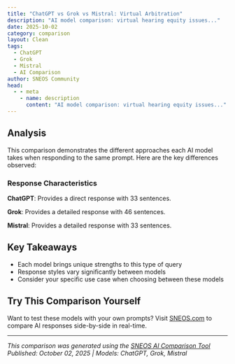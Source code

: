 ```yaml
---
title: "ChatGPT vs Grok vs Mistral: Virtual Arbitration"
description: "AI model comparison: virtual hearing equity issues..."
date: 2025-10-02
category: comparison
layout: Clean
tags:
  - ChatGPT
  - Grok
  - Mistral
  - AI Comparison
author: SNEOS Community
head:
  - - meta
    - name: description
      content: "AI model comparison: virtual hearing equity issues..."
---
```


<ChatComparison
  title="ChatGPT vs Grok vs Mistral: Virtual Arbitration"
  prompt="virtual hearing equity issues"
  :responses='{
    "ChatGPT": "Certainly! Here\u2019s an overview of equity issues related to virtual hearings, along with some considerations and recommendations to help address these concerns:\n\n### Equity Issues in Virtual Hearings\n\n1. **Access to Technology and Internet**\n   - Not all participants have reliable access to high-speed internet or the required devices (computers, smartphones, tablets).\n   - Technological issues can disproportionately affect low-income individuals, rural communities, elderly participants, and those with disabilities.\n\n2. **Digital Literacy**\n   - Some participants may lack the skills to effectively use virtual hearing platforms, leading to challenges in participation.\n   - Older adults or people unfamiliar with technology may require additional support.\n\n3. **Privacy and Confidentiality**\n   - Participants may lack a private space to attend hearings from home, which could affect their willingness or ability to speak openly.\n   - Shared devices or public internet connections may raise concerns about confidentiality and security.\n\n4. **Language Barriers**\n   - Virtual platforms may not adequately support interpreter services or real-time translation.\n   - Non-native speakers might face added difficulties navigating technology and communication.\n\n5. **Accessibility for Persons with Disabilities**\n   - Lack of screen reader compatibility, closed captioning, or other assistive technologies can exclude participants with disabilities.\n   - Visual, hearing, cognitive, or motor impairments need to be accommodated.\n\n6. **Power Imbalances**\n   - Virtual settings might limit the ability of some participants to effectively communicate or assert themselves, especially vulnerable parties.\n   - The dynamics of the hearing might be affected by how participants engage virtually versus in person.\n\n### Recommendations to Promote Equity in Virtual Hearings\n\n- **Provide Technology Support**\n  - Offer loaner devices, internet access subsidies, or dedicated spaces with necessary equipment.\n  - Provide technical assistance before and during hearings.\n\n- **Ensure User-Friendly Platforms**\n  - Use platforms that are easy to navigate and compatible with assistive technologies.\n  - Offer multiple options for joining hearings (phone, video, or dial-in).\n\n- **Offer Training and Orientation**\n  - Provide tutorials or practice sessions for participants unfamiliar with the technology.\n\n- **Maintain Privacy**\n  - Allow participants to use headphones.\n  - Provide facilities where participants can join hearings privately if they don\u2019t have private space at home.\n\n- **Enhance Language Support**\n  - Integrate interpreter services.\n  - Provide materials and instructions in multiple languages.\n\n- **Accessibility Accommodations**\n  - Ensure platforms are compatible with screen readers.\n  - Provide real-time captioning and other relevant accommodations.\n\n- **Monitor for Bias and Fairness**\n  - Train hearing officers and staff to recognize and mitigate any technology-related biases.\n  - Ensure all parties have equal opportunity to present and respond during the hearing.\n\nIf you have a specific context or jurisdiction in mind, I can provide more tailored information or resources.",
    "Grok": "Virtual hearings, which have become more common due to the COVID-19 pandemic and advancements in technology, refer to legal or administrative proceedings conducted via video conferencing platforms or other online tools. While they offer benefits such as accessibility, cost savings, and flexibility, they also raise significant equity issues. These concerns primarily revolve around access, fairness, and the ability of all participants to engage effectively in the process. Below are some key equity issues related to virtual hearings:\n\n### 1. **Digital Divide and Access to Technology**\n   - **Unequal Access to Devices and Internet**: Not all individuals have access to reliable internet connections, computers, smartphones, or other necessary devices to participate in virtual hearings. Rural areas, low-income households, and marginalized communities are disproportionately affected by this digital divide.\n   - **Technical Literacy**: Some participants, especially older individuals or those unfamiliar with technology, may struggle to navigate video conferencing tools, troubleshoot technical issues, or present their case effectively in a virtual format.\n   - **Cost Barriers**: Even if someone has a device, the cost of high-speed internet or data plans may be prohibitive for low-income individuals.\n\n### 2. **Quality of Participation**\n   - **Inadequate Environment for Hearings**: Not everyone has a quiet, private space to participate in a virtual hearing. Individuals may be in shared living spaces, noisy environments, or situations where privacy is compromised, which can affect their ability to focus or present sensitive information.\n   - **Limited Nonverbal Communication**: Virtual hearings may hinder the ability to interpret body language, facial expressions, and other nonverbal cues, which are often critical in legal proceedings. This can disproportionately affect participants who rely on these cues to advocate for themselves.\n   - **Technical Disruptions**: Internet lag, audio issues, or platform glitches can interrupt proceedings, potentially leading to misunderstandings or missed opportunities to present evidence or arguments.\n\n### 3. **Access to Legal Representation and Resources**\n   - **Challenges for Self-Represented Litigants**: Individuals without legal representation may face additional barriers in virtual settings, such as difficulty navigating the technology or accessing and submitting digital documents.\n   - **Availability of Interpreters and Accommodations**: Ensuring access to language interpreters, closed captioning, or accommodations for individuals with disabilities can be more challenging in a virtual environment. Not all platforms adequately support these needs, and participants may not know how to request or access such services.\n\n### 4. **Bias and Perception in Virtual Settings**\n   - **Professionalism and Credibility**: The setting and appearance of participants in a virtual hearing (e.g., background, attire, or interruptions from household members) may unintentionally influence how judges or other decision-makers perceive their credibility or professionalism.\n   - **Cultural and Socioeconomic Stereotypes**: Visual or audio cues in a virtual hearing (e.g., home environment, accents amplified by poor audio) may inadvertently trigger biases, further marginalizing certain groups.\n\n### 5. **Privacy and Security Concerns**\n   - **Data Security Risks**: Virtual hearing platforms may not always be secure, raising concerns about the confidentiality of sensitive information, especially in cases involving personal or legal matters.\n   - **Lack of Privacy**: Participants may not have a private space to discuss confidential matters, risking exposure of sensitive information to others in their household or nearby.\n\n### 6. **Disparities in Legal Outcomes**\n   - **Potential for Unfair Outcomes**: The challenges outlined above (e.g., technical difficulties, lack of access, or poor presentation due to environmental factors) can lead to unequal outcomes in virtual hearings, disproportionately harming vulnerable populations such as low-income individuals, non-native speakers, or those with disabilities.\n   - **Reduced Access to Justice**: If virtual hearings are the only option and participants cannot effectively engage, it may discourage or prevent some individuals from pursuing their legal rights altogether.\n\n### Strategies to Address Equity Issues in Virtual Hearings\nTo mitigate these challenges and promote equity, courts, organizations, and policymakers can consider the following measures:\n   - **Provide Technology Access**: Offer loaner devices, Wi-Fi hotspots, or public access points (e.g., at libraries or community centers) for participants without reliable technology.\n   - **Technical Support and Training**: Provide clear instructions, tutorials, and live technical support for participants before and during virtual hearings.\n   - **Hybrid Options**: Allow participants to choose between virtual and in-person hearings when possible, ensuring no one is forced into a format that disadvantages them.\n   - **Accommodations and Accessibility**: Ensure platforms are accessible to individuals with disabilities (e.g., screen reader compatibility, closed captioning) and provide language interpreters as needed.\n   - **Privacy Protections**: Use secure platforms with encryption and establish guidelines for maintaining confidentiality during virtual proceedings.\n   - **Judicial Awareness and Training**: Train judges and court personnel to recognize and mitigate biases that may arise in virtual settings, as well as to accommodate technical difficulties without penalizing participants.\n   - **Community Partnerships**: Collaborate with community organizations to provide resources, education, and support to underserved populations participating in virtual hearings.\n\n### Conclusion\nWhile virtual hearings have expanded access to justice in many ways, they also exacerbate existing inequities if not implemented thoughtfully. Addressing the digital divide, ensuring accessibility, and providing robust support systems are essential to ensuring that virtual hearings are fair and inclusive for all participants, regardless of socioeconomic status, technological proficiency, or personal circumstances.",
    "Mistral": "Virtual hearings, while offering increased accessibility and convenience, also present several equity issues. Here are some of the key challenges:\n\n1. **Digital Divide**:\n   - **Internet Access**: Not everyone has reliable, high-speed internet access, especially in rural or low-income areas.\n   - **Devices**: Some individuals may not have access to a suitable device (computer, tablet, or smartphone) to participate effectively.\n   - **Technical Literacy**: Varying levels of comfort and skill with technology can create barriers to effective participation.\n\n2. **Accessibility for People with Disabilities**:\n   - **Hearing Impairments**: Virtual platforms may not always provide adequate accommodations, such as closed captioning or sign language interpreters.\n   - **Visual Impairments**: Screen reader compatibility and other accessibility features may be lacking.\n   - **Cognitive Impairments**: The complexity of virtual platforms can be a barrier for individuals with cognitive disabilities.\n\n3. **Language Barriers**:\n   - **Interpretation Services**: Ensuring real-time interpretation services for non-native speakers can be challenging in a virtual setting.\n   - **Translation of Documents**: Providing translated documents and ensuring they are accessible to all participants is crucial.\n\n4. **Privacy and Security**:\n   - **Data Protection**: Ensuring the security of personal information and communications during virtual hearings is essential.\n   - **Confidentiality**: Maintaining the confidentiality of sensitive information can be more challenging in a virtual environment.\n\n5. **Cultural and Social Barriers**:\n   - **Cultural Sensitivity**: Virtual platforms may not adequately address cultural differences and sensitivities.\n   - **Social Isolation**: The lack of in-person interaction can affect the emotional and psychological well-being of participants.\n\n6. **Legal Representation**:\n   - **Access to Legal Counsel**: Ensuring that all participants have access to legal representation can be more difficult in a virtual setting.\n   - **Effective Communication**: Maintaining effective communication between clients and their legal representatives can be challenging.\n\n7. **Procedural Fairness**:\n   - **Equal Participation**: Ensuring that all parties have an equal opportunity to present their case and be heard.\n   - **Transparency**: Maintaining transparency and accountability in the virtual hearing process.\n\n8. **Emotional and Psychological Impact**:\n   - **Stress and Anxiety**: The virtual environment can exacerbate stress and anxiety for participants, especially those who are already vulnerable.\n   - **Support Services**: Providing adequate support services, such as counseling, can be more difficult in a virtual setting.\n\nAddressing these equity issues requires a multi-faceted approach, including:\n\n- **Investment in Infrastructure**: Improving internet access and providing devices to those in need.\n- **Accessibility Features**: Ensuring that virtual platforms are accessible to people with disabilities.\n- **Training and Support**: Offering training and support to help participants navigate the virtual environment.\n- **Cultural Competency**: Incorporating cultural sensitivity and competency into the virtual hearing process.\n- **Legal and Technical Support**: Providing access to legal representation and technical support to ensure fairness and transparency.\n\nBy addressing these issues, virtual hearings can become more inclusive and equitable for all participants."
  }'
  published-date="00:21"
/>

## Analysis

This comparison demonstrates the different approaches each AI model takes when responding to the same prompt. Here are the key differences observed:

### Response Characteristics

**ChatGPT**: Provides a direct response with 33 sentences. 

**Grok**: Provides a detailed response with 46 sentences. 

**Mistral**: Provides a detailed response with 33 sentences. 

## Key Takeaways

- Each model brings unique strengths to this type of query
- Response styles vary significantly between models
- Consider your specific use case when choosing between these models

## Try This Comparison Yourself

Want to test these models with your own prompts? Visit [SNEOS.com](https://sneos.com) to compare AI responses side-by-side in real-time.

---

*This comparison was generated using the [SNEOS AI Comparison Tool](https://sneos.com)*
*Published: October 02, 2025 | Models: ChatGPT, Grok, Mistral*
